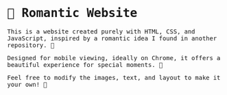 <samp>
  <h1>💖 Romantic Website</h1>
  <p>This is a website created purely with HTML, CSS, and JavaScript, inspired by a romantic idea I found in another repository. 💌</p>
  <p>Designed for mobile viewing, ideally on Chrome, it offers a beautiful experience for special moments. 🥰</p>
  <p>Feel free to modify the images, text, and layout to make it your own! 🌟</p>
</samp>
